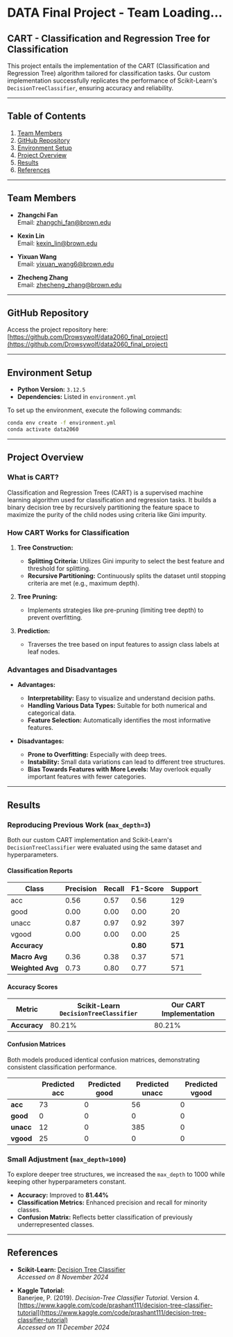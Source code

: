# DATA Final Project - Team Loading...

## CART - Classification and Regression Tree for Classification

This project entails the implementation of the CART (Classification and Regression Tree) algorithm tailored for classification tasks. Our custom implementation successfully replicates the performance of Scikit-Learn's `DecisionTreeClassifier`, ensuring accuracy and reliability.

---

## Table of Contents

1. [Team Members](#team-members)
2. [GitHub Repository](#github-repository)
3. [Environment Setup](#environment-setup)
4. [Project Overview](#project-overview)
5. [Results](#results)
6. [References](#references)

---

## Team Members

- **Zhangchi Fan**  
  Email: [zhangchi_fan@brown.edu](mailto:zhangchi_fan@brown.edu)

- **Kexin Lin**  
  Email: [kexin_lin@brown.edu](mailto:kexin_lin@brown.edu)

- **Yixuan Wang**  
  Email: [yixuan_wang6@brown.edu](mailto:yixuan_wang6@brown.edu)

- **Zhecheng Zhang**  
  Email: [zhecheng_zhang@brown.edu](mailto:zhecheng_zhang@brown.edu)

---

## GitHub Repository

Access the project repository here:  
[https://github.com/Drowsywolf/data2060_final_project](https://github.com/Drowsywolf/data2060_final_project)

---

## Environment Setup

- **Python Version:** `3.12.5`
- **Dependencies:** Listed in `environment.yml`

To set up the environment, execute the following commands:

```bash
conda env create -f environment.yml
conda activate data2060
```

---

## Project Overview

### What is CART?

Classification and Regression Trees (CART) is a supervised machine learning algorithm used for classification and regression tasks. It builds a binary decision tree by recursively partitioning the feature space to maximize the purity of the child nodes using criteria like Gini impurity.

### How CART Works for Classification

1. **Tree Construction:**
   - **Splitting Criteria:** Utilizes Gini impurity to select the best feature and threshold for splitting.
   - **Recursive Partitioning:** Continuously splits the dataset until stopping criteria are met (e.g., maximum depth).

2. **Tree Pruning:**
   - Implements strategies like pre-pruning (limiting tree depth) to prevent overfitting.

3. **Prediction:**
   - Traverses the tree based on input features to assign class labels at leaf nodes.

### Advantages and Disadvantages

- **Advantages:**
  - **Interpretability:** Easy to visualize and understand decision paths.
  - **Handling Various Data Types:** Suitable for both numerical and categorical data.
  - **Feature Selection:** Automatically identifies the most informative features.

- **Disadvantages:**
  - **Prone to Overfitting:** Especially with deep trees.
  - **Instability:** Small data variations can lead to different tree structures.
  - **Bias Towards Features with More Levels:** May overlook equally important features with fewer categories.

---

## Results

### Reproducing Previous Work (`max_depth=3`)

Both our custom CART implementation and Scikit-Learn's `DecisionTreeClassifier` were evaluated using the same dataset and hyperparameters.

#### Classification Reports

| Class  | Precision | Recall | F1-Score | Support |
|--------|-----------|--------|----------|---------|
| acc    | 0.56      | 0.57   | 0.56     | 129     |
| good   | 0.00      | 0.00   | 0.00     | 20      |
| unacc  | 0.87      | 0.97   | 0.92     | 397     |
| vgood  | 0.00      | 0.00   | 0.00     | 25      |
| **Accuracy** |       |        | **0.80** | **571** |
| **Macro Avg** | 0.36 | 0.38 | 0.37 | 571 |
| **Weighted Avg** | 0.73 | 0.80 | 0.77 | 571 |

#### Accuracy Scores

| Metric       | Scikit-Learn `DecisionTreeClassifier` | Our CART Implementation |
|--------------|----------------------------------------|-------------------------|
| **Accuracy** | 80.21%                                 | 80.21%                  |

#### Confusion Matrices

Both models produced identical confusion matrices, demonstrating consistent classification performance.

|          | Predicted acc | Predicted good | Predicted unacc | Predicted vgood |
|----------|---------------|----------------|-----------------|-----------------|
| **acc**     | 73            | 0              | 56              | 0               |
| **good**    | 0             | 0              | 0               | 0               |
| **unacc**   | 12            | 0              | 385             | 0               |
| **vgood**   | 25            | 0              | 0               | 0               |

### Small Adjustment (`max_depth=1000`)

To explore deeper tree structures, we increased the `max_depth` to 1000 while keeping other hyperparameters constant.

- **Accuracy:** Improved to **81.44%**
- **Classification Metrics:** Enhanced precision and recall for minority classes.
- **Confusion Matrix:** Reflects better classification of previously underrepresented classes.

---

## References

- **Scikit-Learn:** [Decision Tree Classifier](https://scikit-learn.org/stable/modules/generated/sklearn.tree.DecisionTreeClassifier.html)  
  *Accessed on 8 November 2024*

- **Kaggle Tutorial:**  
  Banerjee, P. (2019). *Decision-Tree Classifier Tutorial*. Version 4.  
  [https://www.kaggle.com/code/prashant111/decision-tree-classifier-tutorial](https://www.kaggle.com/code/prashant111/decision-tree-classifier-tutorial)  
  *Accessed on 11 December 2024*